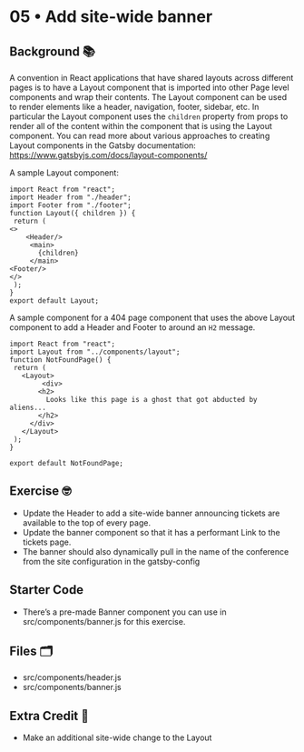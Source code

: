 # 05 • Add site-wide banner
## Background 📚
A convention in React applications that have shared layouts across different pages is to have a Layout component that is imported into other Page level components and wrap their contents. The Layout component can be used to render elements like a header, navigation, footer, sidebar, etc. In particular the Layout component uses the `children` property from props to render all of the content within the component that is using the Layout component. You can read more about various approaches to creating Layout components in the Gatsby documentation: https://www.gatsbyjs.com/docs/layout-components/ 
 
A sample Layout component: 
```
import React from "react";
import Header from "./header";
import Footer from "./footer";
function Layout({ children }) {
 return (
<>
	<Header/>
     <main>
       {children}
     </main>
<Footer/>
</>
 );
}
export default Layout;
```
 
A sample component for a 404 page component that uses the above Layout component to add a Header and Footer to around an `H2` message.  

```
import React from "react";
import Layout from "../components/layout";
function NotFoundPage() {
 return (
   <Layout>
        <div>
       <h2>
         Looks like this page is a ghost that got abducted by aliens...
       </h2>
     </div>
   </Layout>
 );
}
 
export default NotFoundPage;
```
 
## Exercise 🤓
- Update the Header to add a site-wide banner announcing tickets are available to the top of every page. 
- Update the banner component so that it has a performant Link to the tickets page. 
- The banner should also dynamically pull in the name of the conference from the site configuration in the gatsby-config 

## Starter Code
- There’s a pre-made Banner component you can use in src/components/banner.js for this exercise. 
 
## Files 🗂
- src/components/header.js
- src/components/banner.js

## Extra Credit 💯
- Make an additional site-wide change to the Layout 
